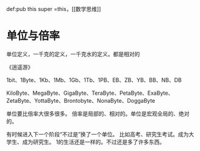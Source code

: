 def:pub this super =this，[[数学思维]]

# 单位与倍率

单位定义，一千克的定义，一千克水的定义。都是相对的

《逍遥游》

1bit、1Byte、1Kb、1Mb、1Gb、1Tb、1PB、EB、ZB、YB、BB、NB、DB

KiloByte、MegaByte、GigaByte、TeraByte、PetaByte、ExaByte、ZetaByte、YottaByte、Brontobyte、NonaByte、DoggaByte

单位要比倍率大很多很多。
倍率是局部的、相对的。单位是宏观全局的、绝对的。

有时候进入下一个阶段“不过是”换了一个单位。
比如高考、研究生考试。成为大学生、成为研究生。
1的生活还是一样的。不过还是多了许多东西。